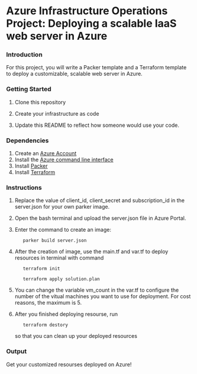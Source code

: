 # Azure Infrastructure Operations Project: Deploying a scalable IaaS web server in Azure

### Introduction
For this project, you will write a Packer template and a Terraform template to deploy a customizable, scalable web server in Azure.

### Getting Started
1. Clone this repository

2. Create your infrastructure as code

3. Update this README to reflect how someone would use your code.

### Dependencies
1. Create an [Azure Account](https://portal.azure.com) 
2. Install the [Azure command line interface](https://docs.microsoft.com/en-us/cli/azure/install-azure-cli?view=azure-cli-latest)
3. Install [Packer](https://www.packer.io/downloads)
4. Install [Terraform](https://www.terraform.io/downloads.html)

### Instructions
1. Replace the value of client_id, client_secret and subscription_id in the server.json for your own parker image. 
2. Open the bash terminal and upload the server.json file in Azure Portal. 
3. Enter the command to create an image: 
   ```
      parker build server.json
   ```

4. After the creation of image, use the main.tf and var.tf to deploy resources in terminal with command
   ```
      terraform init
   ```
   ```
      terraform apply solution.plan
   ```
5. You can change the variable vm_count in the var.tf to configure the number of the vitual machines you want to use for deployment. For cost reasons, the maximum is 5.
6. After you finished deploying resourse, run
   ```
      terraform destory
   ```
   so that you can clean up your deployed resources

### Output
Get your customized resourses deployed on Azure!
